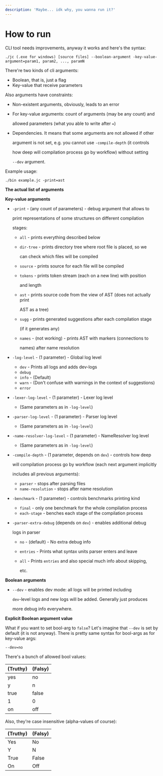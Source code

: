 ```yaml
---
description: 'Maybe... idk why, you wanna run it?'
---
```


# How to run

CLI tool needs improvements, anyway it works and here's the syntax:

```text
./jc (.exe for windows) [source files] --boolean-argument -key-value-argument=param1, param2, ..., paramN
```

There're two kinds of cli arguments:

* Boolean, that is, just a flag
* Key-value that receive parameters

Also arguments have constraints:

* Non-existent arguments, obviously, leads to an error
* For key-value arguments: count of arguments \(may be any count\) and

  allowed parameters \(what you able to write after `=`\)

* Dependencies. It means that some arguments are not allowed if other

  argument is not set, e.g. you cannot use `-compile-depth` \(it controls

  how deep will compilation process go by workflow\) without setting

  `--dev` argument.

Example usage:

```text
./bin example.jc -print=ast
```

**The actual list of arguments**

**Key-value arguments**

* `-print` - \(any count of parameters\) - debug argument that allows to

  print representations of some structures on different compilation

  stages:

  * `all` - prints everything described below
  * `dir-tree` - prints directory tree where root file is placed, so we

    can check which files will be compiled

  * `source` - prints source for each file will be compiled
  * `tokens` - prints token stream \(each on a new line\) with position

    and length

  * `ast` - prints source code from the view of AST \(does not actually print

    AST as a tree\)

  * `sugg` - prints generated suggestions after each compilation stage

    \(if it generates any\)

  * `names` - \(not working\) - prints AST with markers \(connections to

    names\) after name resolution

* `-log-level` - \(1 parameter\) - Global log level
  * `dev` - Prints all logs and adds dev-logs
  * `debug`
  * `info` - \(Default\)
  * `warn` - \(Don't confuse with warnings in the context of suggestions\)
  * `error`
* `-lexer-log-level` - \(1 parameter\) - Lexer log level
  * \(Same parameters as in `-log-level`\)
* `-parser-log-level` - \(1 parameter\) - Parser log level
  * \(Same parameters as in `-log-level`\)
* `-name-resolver-log-level` - \(1 parameter\) - NameResolver log level
  * \(Same parameters as in `-log-level`\)
* `-compile-depth` - \(1 parameter, depends on `dev`\) - controls how deep

  will compilation process go by workflow \(each next argument implicitly

  includes all previous arguments\):

  * `parser` - stops after parsing files
  * `name-resolution` - stops after name resolution

* `-benchmark` - \(1 parameter\) - controls benchmarks printing kind
  * `final` - only one benchmark for the whole compilation process
  * `each-stage` - benches each stage of the compilation process
* `-parser-extra-debug` \(depends on `dev`\) - enables additional debug

  logs in parser

  * `no` - \(default\) - No extra debug info
  * `entries` - Prints what syntax units parser enters and leave
  * `all` - Prints `entries` and also special much info about skipping,

    etc.

**Boolean arguments**

* `--dev` - enables dev mode: all logs will be printed including

  `dev`-level logs and new logs will be added. Generally just produces

  more debug info everywhere.

**Explicit Boolean argument value**

What if you want to set bool-arg to `false`? Let's imagine that `--dev` is set by default \(it is not anyway\). There is pretty same syntax for bool-args as for key-value args:

```text
--dev=no
```

There's a bunch of allowed bool values:

| \(Truthy\) | \(Falsy\) |
| :--- | :--- |
| yes | no |
| y | n |
| true | false |
| 1 | 0 |
| on | off |

Also, they're case insensitive \(alpha-values of course\):

| \(Truthy\) | \(Falsy\) |
| :--- | :--- |
| Yes | No |
| Y | N |
| True | False |
| On | Off |

